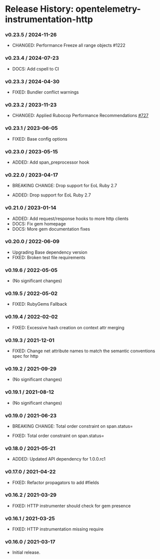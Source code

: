 # Release History: opentelemetry-instrumentation-http

### v0.23.5 / 2024-11-26

* CHANGED: Performance Freeze all range objects #1222

### v0.23.4 / 2024-07-23

* DOCS: Add cspell to CI

### v0.23.3 / 2024-04-30

* FIXED: Bundler conflict warnings

### v0.23.2 / 2023-11-23

* CHANGED: Applied Rubocop Performance Recommendations [#727](https://github.com/open-telemetry/opentelemetry-ruby-contrib/pull/727)

### v0.23.1 / 2023-06-05

* FIXED: Base config options 

### v0.23.0 / 2023-05-15

* ADDED: Add span_preprocessor hook 

### v0.22.0 / 2023-04-17

* BREAKING CHANGE: Drop support for EoL Ruby 2.7 

* ADDED: Drop support for EoL Ruby 2.7 

### v0.21.0 / 2023-01-14

* ADDED: Add request/response hooks to more http clients 
* DOCS: Fix gem homepage 
* DOCS: More gem documentation fixes 

### v0.20.0 / 2022-06-09

* Upgrading Base dependency version
* FIXED: Broken test file requirements 

### v0.19.6 / 2022-05-05

* (No significant changes)

### v0.19.5 / 2022-05-02

* FIXED: RubyGems Fallback 

### v0.19.4 / 2022-02-02

* FIXED: Excessive hash creation on context attr merging 

### v0.19.3 / 2021-12-01

* FIXED: Change net attribute names to match the semantic conventions spec for http 

### v0.19.2 / 2021-09-29

* (No significant changes)

### v0.19.1 / 2021-08-12

* (No significant changes)

### v0.19.0 / 2021-06-23

* BREAKING CHANGE: Total order constraint on span.status= 

* FIXED: Total order constraint on span.status= 

### v0.18.0 / 2021-05-21

* ADDED: Updated API dependency for 1.0.0.rc1

### v0.17.0 / 2021-04-22

* FIXED: Refactor propagators to add #fields

### v0.16.2 / 2021-03-29

* FIXED: HTTP instrumenter should check for gem presence

### v0.16.1 / 2021-03-25

* FIXED: HTTP instrumentation missing require

### v0.16.0 / 2021-03-17

* Initial release.
